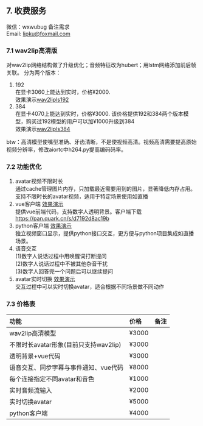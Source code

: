 
## 7. 收费服务

微信：wxwubug 备注需求   
Email: lipku@foxmail.com

### 7.1 wav2lip高清版
对wav2lip网络结构做了升级优化；音频特征改为hubert；用lstm网络添加前后帧关联。
分为两个版本：
1. 192  
在显卡3060上能达到实时，价格¥2000.   
效果演示[wav2lipls192](./assets/wav2lipls192.MP4)
2. 384  
在显卡4070上能达到实时，价格¥3000. 该价格提供192和384两个版本模型，购买过192模型的用户可以加¥1000升级到384   
效果演示[wav2lipls384](./assets/wav2lipls384.MP4)  

btw：高清模型使嘴型准确、牙齿清晰，不是使视频高清。视频高清需要提高原始视频分辨率，修改aiortc中h264.py提高编码码率。

### 7.2 功能优化
1. avatar视频不限时长  
通过cache管理图片内存，只加载最近需要用到的图片，显著降低内存占用。支持不限时长的avatar视频，适用于特定场景使用如直播  
2. vue客户端 [效果演示](https://www.bilibili.com/video/BV1CYKWzzEzs/)  
提供vue前端代码，支持数字人透明背景。客户端下载<https://pan.quark.cn/s/d7192d8ac19b>  
3. python客户端 [效果演示](https://www.bilibili.com/video/BV13va7zNEVv)  
独立视频窗口显示，提供python接口交互，更方便与python项目集成如直播场景。  
4. 语音交互    
(1)数字人说话过程中用唤醒词打断提问  
(2)数字人说话过程中不被其他杂音干扰  
(3)数字人回答完一个问题后可以继续提问
5. avatar实时切换 [效果演示](https://www.bilibili.com/video/BV1mMpEzuEty/)  
交互过程中可以实时切换avatar，适合根据不同场景做不同动作

### 7.3 价格表
功能			|价格		|备注	 
:----				|:---		|:------		
wav2lip高清模型			|¥3000		|	
不限时长avatar形象(目前只支持wav2lip)			|¥3000		|	
透明背景+vue代码			|¥3000		|		
语音交互、同步字幕与事件通知、vue代码			|¥8000		|	
每个连接指定不同avatar和音色			|¥1000		|
实时音频流输入			|¥2000		|  
实时切换avatar			|¥5000		| 
python客户端		   |¥4000		|  

